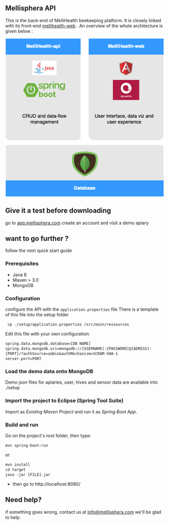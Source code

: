 ## Mellisphera API

This is the back-end of MelliHealth beekeeping platform. 
It is closely linked with its front-end [mellihealth-web](https://github.com/mellisphera/mellihealth-web) .
An overview of the whole architecture is given below :

![](img/mellihealth_scheme.png)


## Give it a test before downloading
go to [app.mellisphera.com](https://app.mellisphera.com)
create an account and visit a demo apiary


## want to go further ?
follow the next quick start guide

### Prerequisites

- Java 8
- Maven > 3.0
- MongoDB


### Configuration
configure the API with the `application.properties` file 
There is a template of this file into the setup folder
   ```
    cp ./setup/application.properties /src/main/ressources
   ```
Edit this file with your own configuration:
```
spring.data.mongodb.database=[DB NAME]
spring.data.mongodb.uri=mongodb://[USERNAME]:[PASSWORD]@[ADRESS]:[PORT]/?authSource=admin&authMechanism=SCRAM-SHA-1
server.port=PORT
```
### Load the demo data onto MongoDB
Demo json files for apiaries, user, hives and sensor data  are available into ./setup

### Import the project to Eclipse (Spring Tool Suite)
Import as *Existing Maven Project* and run it as *Spring Boot App*.

### Build and run
Go on the project's root folder, then type:

    mvn spring-boot:run

or

    mvn install
    cd target
    java -jar [FILE].jar

- then go to http://localhost:8080/


## Need help?
if something goes wrong, contact us at info@mellisphera.com we'll be glad to help.
